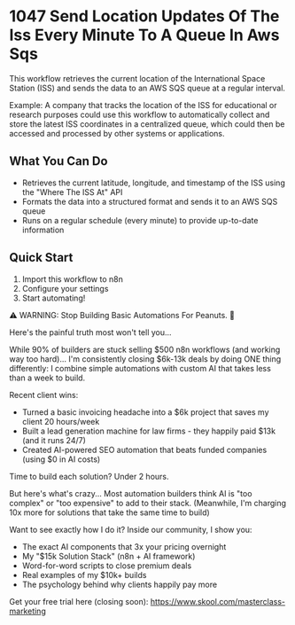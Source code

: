 # 1047 Send Location Updates Of The Iss Every Minute To A Queue In Aws Sqs

This workflow retrieves the current location of the International Space Station (ISS) and sends the data to an AWS SQS queue at a regular interval.

Example: A company that tracks the location of the ISS for educational or research purposes could use this workflow to automatically collect and store the latest ISS coordinates in a centralized queue, which could then be accessed and processed by other systems or applications.

## What You Can Do
- Retrieves the current latitude, longitude, and timestamp of the ISS using the "Where The ISS At" API
- Formats the data into a structured format and sends it to an AWS SQS queue
- Runs on a regular schedule (every minute) to provide up-to-date information

## Quick Start
1. Import this workflow to n8n
2. Configure your settings
3. Start automating!

⚠️ WARNING: Stop Building Basic Automations For Peanuts. 🚫

Here's the painful truth most won't tell you...

While 90% of builders are stuck selling $500 n8n workflows (and working way too hard)...
I'm consistently closing $6k-13k deals by doing ONE thing differently:
I combine simple automations with custom AI that takes less than a week to build.

Recent client wins:
* Turned a basic invoicing headache into a $6k project that saves my client 20 hours/week
* Built a lead generation machine for law firms - they happily paid $13k (and it runs 24/7)
* Created AI-powered SEO automation that beats funded companies (using $0 in AI costs)

Time to build each solution? Under 2 hours.

But here's what's crazy...
Most automation builders think AI is "too complex" or "too expensive" to add to their stack.
(Meanwhile, I'm charging 10x more for solutions that take the same time to build)

Want to see exactly how I do it?
Inside our community, I show you:
* The exact AI components that 3x your pricing overnight
* My "$15k Solution Stack" (n8n + AI framework)
* Word-for-word scripts to close premium deals
* Real examples of my $10k+ builds
* The psychology behind why clients happily pay more

Get your free trial here (closing soon): https://www.skool.com/masterclass-marketing
